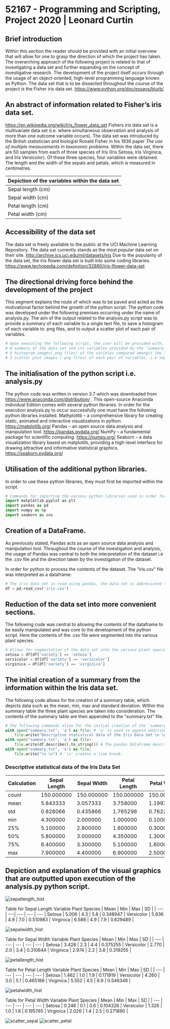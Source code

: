 # 52167 - Programming and Scripting, Project 2020 | Leonard Curtin

## Brief introduction
Within this section the reader should be provided with an initial overview that will allow for one to grasp the direction of which the project has taken.
The overarching approach of the following project is related to that of investigating a data set and further expanding on the concept of investigative research. The development of the project itself occurs through the usage of an object-oriented, high-level programming language known as Python. The data set that is to be dissected throughout the course of the project is the Fisher iris data set.
 https://www.python.org/doc/essays/blurb/

## An abstract of information related to Fisher’s iris data set.
https://en.wikipedia.org/wiki/Iris_flower_data_set
Fishers iris data set is a multivariate data set (i.e. where simultaneous observation and analysis of more than one outcome variable occurs). The data set was introduced by the British statistician and biologist Ronald Fisher in his 1936 paper _The use of multiple measurements in taxonomic problems_.
Within the data set, there are 50 samples from each of three species of Iris (Iris Setosa, Iris Virginica, and Iris Versicolor). Of these three species, four variables were obtained.
The length and the width of the sepals and petals, which is measured in centimetres.

|Depiction of the variables within the data set|
|---|
|Sepal length (cm)|
|Sepal width (cm)|
|Petal length (cm)|
|Petal width (cm)|

## Accessibility of the data set
The data set is freely available to the public at the UCI Machine Learning Repository. The data set currently stands as the most popular data set on their site.
http://archive.ics.uci.edu/ml/datasets/iris
Due to the popularity of the data set, the iris flower data set is built into some coding libraries.
https://www.techopedia.com/definition/32880/iris-flower-data-set

## The directional driving force behind the development of the project
This segment explains the route of which was to be paved and acted as the motivational factor behind the growth of the python script.
The python code was developed under the following premises occurring under the name of analysis.py.
The aim of the output related to the analysis.py script was to provide a summary of each variable to a single text file, to save a histogram of each variable to .png files, and to output a scatter plot of each pair of variables.

``` python
# Upon executing the following script, the user will be provided with,
# A summary of the data set and its variables provided by the 'summary.txt' file.
# 4 histogram images(.png files) of the varibles compared amongst the 3 iris species.
# 2 scatter plot images (.png files) of each pair of variables. i.e sepal length plotted against sepal width and petal length plotted against petal width.
```

## The initialisation of the python script i.e. analysis.py
The python code was written in version 3.7 which was downloaded from https://www.anaconda.com/distribution/ . This open-source Anaconda individual Edition comes with several python libraries.
In order for the execution analysis.py to occur successfully one must have the following python libraries installed.
Mathplotlib – a comprehensive library for creating static, animated and interactive visualizations in python. https://matplotlib.org/
Pandas – an open source data analysis and manipulation tool. https://pandas.pydata.org/
NumPy – a fundamental package for scientific computing. https://numpy.org/
Seaborn – a data visualization library based on matplotlib, providing a high-level interface for drawing attractive and informative statistical graphics. https://seaborn.pydata.org/

## Utilisation of the additional python libraries.
In order to use these python libraries, they must first be imported within the script.
``` python
# Commands for importing the various python libraries used in order for the script to function properly.
import matplotlib.pyplot as plt 
import pandas as pd
import numpy as np
import seaborn as sns
```
## Creation of a DataFrame.
As previously stated, Pandas acts as an open source data analysis and manipulation tool. Throughout the course of the investigation and analysis, the usage of Pandas was central to both the interpretation of the dataset i.e the .csv file and the direction taken by the investigation of the dataset.

In order for python to process the contents of the dataset. The “iris.csv” file was interpreted as a dataframe.
``` python
# The iris data set is read using pandas, the data set is abbreviated to 'df'.
df = pd.read_csv('iris.csv')
```

## Reduction of the data set into more convenient sections.
The following code was central to allowing the contents of the dataframe to be easily manipulated and was core to the development of the python script. Here the contents of the .csv file were segmented into the various plant species.

``` python
# Allows for segmentation of the data set into the various plant species.
setosa = df[df['variety'] == 'setosa']
versicolor = df[df['variety'] == 'versicolor']
virginica = df[df['variety'] == 'virginica']
```

## The initial creation of a summary from the information within the Iris data set.
The following code allows for the creation of a summary table, which depicts data such as the mean, min, max and standard deviation. Within this summary table the three plant species are taken into consideration. The contents of the summary table are then appended to the "summary.txt" file.

``` python
# The following commands allow for the initial creation of the 'summary.txt' file.
with open("summary.txt", 'a') as file: # 'a' is used to append additions to a file.
    file.write("Descriptive statistical data of the Iris Data Set \n \n") # (Formatting) Header added to the table.
with open("summary.txt", 'a') as file:
    file.write(df.describe().to_string()) # The pandas DataFrame.describe() command provides calculations of statistical data related to the data set set. e.g. mean, std and percentile.
with open("summary.txt", 'a') as file:
    file.write("\n \n") # '\n' creates a line break.
```

### Descriptive statistical data of the Iris Data Set 
Calculation | Sepal Length | Sepal Width | Petal Length | Petal Width |
|------------| ------------| -----------| -----------|     -----------|
| count |    150.000000 |   150.000000 |   150.000000 |  150.000000 |
| mean  |     5.843333  |   3.057333   |  3.758000    | 1.199333    |
| std   |    0.828066   |  0.435866    |  1.765298    | 0.762238    |
| min   |     4.300000  |   2.000000   |   1.000000   |  0.100000   |
| 25%   |    5.100000   |  2.800000    |  1.600000    | 0.300000    |
| 50%   |     5.800000  |  3.000000    |  4.350000    | 1.300000    |
| 75%   |     6.400000  |   3.300000   |   5.100000   |  1.800000   |
| max   |    7.900000   |  4.400000    |  6.900000    | 2.500000    |

## Depiction and explanation of the visual graphics that are outputted upon execution of the analysis.py python script.

![sepallength_hist](https://github.com/Lennyc123/pands-project/blob/master/Images/Hist.%20sepal%20length.png)


Table for Sepal Length Variable
Plant Species | Mean | Min | Max | SD | 
| --- | ---| --- | --- | --- |
Setosa |      5.006 | 4.3 | 5.8 | 0.348947 |
Versicolor | 5.936 | 4.9 | 7.0 | 0.510983 |
Virginica  | 6.588 | 4.9 | 7.9 | 0.629489 |


![sepalwidth_hist](https://github.com/Lennyc123/pands-project/blob/master/Images/Hist.%20sepal%20width.png)


Table for Sepal Width Variable
Plant Species | Mean | Min | Max    |    SD |
| --- | --- | --- | --- | --- |
Setosa |     3.428 | 2.3 | 4.4 | 0.375255 |
Versicolor | 2.770 | 2.0 | 3.4 | 0.310644 |
Virginica  | 2.974 | 2.2 | 3.8 | 0.319255 |


![petallength_hist](https://github.com/Lennyc123/pands-project/blob/master/Images/Hist.%20petal%20length.png)


Table for Petal Length Variable
Plant Species | Mean | Min | Max    |    SD |
| --- | --- | --- | --- | --- |
Setosa   |   1.462 | 1.0 | 1.9 | 0.171919 |
Versicolor | 4.260 | 3.0 | 5.1 | 0.465188 |
Virginica  | 5.552 | 4.5 | 6.9 | 0.546348 |


![petalwidth_hist](https://github.com/Lennyc123/pands-project/blob/master/Images/Hist.%20petal%20width.png)


Table for Petal Width Variable
Plant Species | Mean | Min | Max    |    SD |
| --- | --- | --- | --- | --- |
Setosa  |    0.246 | 0.1 | 0.6 | 0.104326 |
Versicolor | 1.326 | 1.0 | 1.8 | 0.195765 |
Virginica |  2.026 | 1.4 | 2.5 | 0.271890 |


![scatter_sepal](https://github.com/Lennyc123/pands-project/blob/master/Images/Scatter%20sepal%20length%20vs%20sepal%20width.png)
![scatter_petal](https://github.com/Lennyc123/pands-project/blob/master/Images/Scatter%20petal%20length%20vs%20petal%20width.png)
